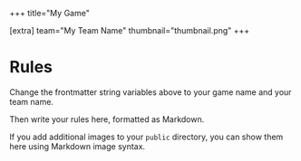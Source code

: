 +++
title="My Game"

[extra]
team="My Team Name"
thumbnail="thumbnail.png"
+++

# Rules

Change the frontmatter string variables above to your game name and your team name. 

Then write your rules here, formatted as Markdown.

If you add additional images to your `public` directory, you can show them here using Markdown image syntax. 